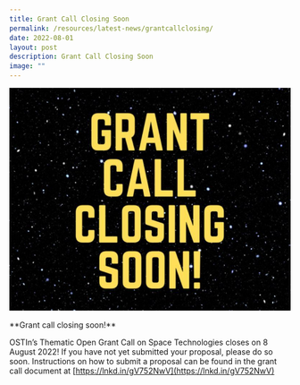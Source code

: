 ```yaml
---
title: Grant Call Closing Soon
permalink: /resources/latest-news/grantcallclosing/
date: 2022-08-01
layout: post
description: Grant Call Closing Soon
image: ""
---
```

![Grant Call Closing](/images/Social%20Media%20Photos/Grant%20Call%20Closing.png)

\*\*Grant call closing soon!\*\*  
  
OSTIn’s Thematic Open Grant Call on Space Technologies closes on 8 August 2022! If you have not yet submitted your proposal, please do so soon. Instructions on how to submit a proposal can be found in the grant call document at [https://lnkd.in/gV752NwV](https://lnkd.in/gV752NwV)